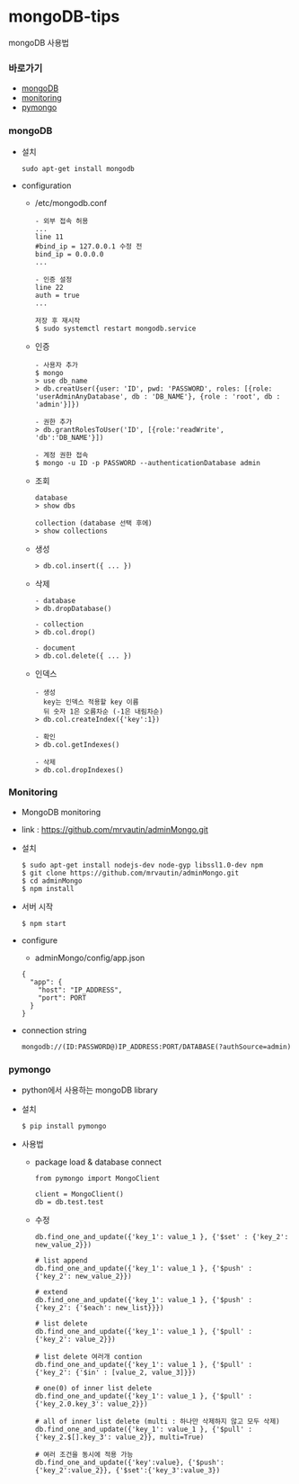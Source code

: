 # mongoDB-tips
mongoDB 사용법

### 바로가기
* [mongoDB](#mongo)
* [monitoring](#monitor)
* [pymongo](#pymongo)

### <a name="mongo">mongoDB</a>
* 설치
  ```
  sudo apt-get install mongodb
  ```

* configuration
  * /etc/mongodb.conf
    ```
    - 외부 접속 허용
    ...
    line 11
    #bind_ip = 127.0.0.1 수정 전
    bind_ip = 0.0.0.0
    ...

    - 인증 설정
    line 22
    auth = true
    ...

    저장 후 재시작
    $ sudo systemctl restart mongodb.service
    ```
  
  * 인증
    ```
    - 사용자 추가
    $ mongo 
    > use db_name
    > db.creatUser({user: 'ID', pwd: 'PASSWORD', roles: [{role: 'userAdminAnyDatabase', db : 'DB_NAME'}, {role : 'root', db : 'admin'}]})

    - 권한 추가
    > db.grantRolesToUser('ID', [{role:'readWrite', 'db':'DB_NAME'}])

    - 계정 권한 접속
    $ mongo -u ID -p PASSWORD --authenticationDatabase admin
    ```
 
  * 조회
    ```
    database
    > show dbs

    collection (database 선택 후에)
    > show collections
    ```

  * 생성
    ```
    > db.col.insert({ ... })  
    ```

  * 삭제
    ```
    - database
    > db.dropDatabase()
  
    - collection
    > db.col.drop()

    - document
    > db.col.delete({ ... })
    ```

  * 인덱스
    ```
    - 생성
      key는 인덱스 적용할 key 이름
      뒤 숫자 1은 오름차순 (-1은 내림차순)
    > db.col.createIndex({'key':1})

    - 확인
    > db.col.getIndexes()

    - 삭제
    > db.col.dropIndexes()
    ```

### <a name="monitor">Monitoring</a>
* MongoDB monitoring

* link : https://github.com/mrvautin/adminMongo.git

* 설치
  ```
  $ sudo apt-get install nodejs-dev node-gyp libssl1.0-dev npm
  $ git clone https://github.com/mrvautin/adminMongo.git
  $ cd adminMongo
  $ npm install
  ```
* 서버 시작
  ```
  $ npm start
  ```

* configure
  * adminMongo/config/app.json
  ```
  {
    "app": {
      "host": "IP_ADDRESS",
      "port": PORT
    }
  }
  ```

* connection string
  ```
  mongodb://(ID:PASSWORD@)IP_ADDRESS:PORT/DATABASE(?authSource=admin)
  ```

### <a name="pymongo">pymongo</a>
* python에서 사용하는 mongoDB library

* 설치
  ```
  $ pip install pymongo
  ```

* 사용법
  - package load & database connect
    ```
    from pymongo import MongoClient 
    
    client = MongoClient()
    db = db.test.test
    ```
  - 수정
    ```
    db.find_one_and_update({'key_1': value_1 }, {'$set' : {'key_2': new_value_2}})

    # list append
    db.find_one_and_update({'key_1': value_1 }, {'$push' : {'key_2': new_value_2}})

    # extend
    db.find_one_and_update({'key_1': value_1 }, {'$push' : {'key_2': {'$each': new_list}}})

    # list delete
    db.find_one_and_update({'key_1': value_1 }, {'$pull' : {'key_2': value_2}})

    # list delete 여러개 contion
    db.find_one_and_update({'key_1': value_1 }, {'$pull' : {'key_2': {'$in' : [value_2, value_3]}})

    # one(0) of inner list delete
    db.find_one_and_update({'key_1': value_1 }, {'$pull' : {'key_2.0.key_3': value_2}})

    # all of inner list delete (multi : 하나만 삭제하지 않고 모두 삭제)
    db.find_one_and_update({'key_1': value_1 }, {'$pull' : {'key_2.$[].key_3': value_2}}, multi=True)

    # 여러 조건을 동시에 적용 가능
    db.find_one_and_update({'key':value}, {'$push':{'key_2':value_2}}, {'$set':{'key_3':value_3})
    ```